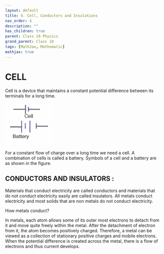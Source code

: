 ```yaml
---
layout: default
title: 4. Cell, Conductors and Insulations
nav_order: 4
description: ""
has_children: true
parent: Class 10 Physics
grand_parent: Class 10
tags: [MathJax, Mathematic]
mathjax: true
---
```


# CELL

Cell is a device that maintains a constant potential difference between its terminals for a long time. 

<img src="./images/cell.png" width="30%"/>

For a constant flow of charge over a long time we need a cell. A combination of cells is called a battery. Symbols of a cell and a battery are as shown in the figure.

## CONDUCTORS AND INSULATORS :
Materials that conduct electricity are called conductors and materials that do not conduct electricity easily are called insulators. All metals conduct electricity and most solids that are non metals do not conduct electricity.

How metals conduct?

In metals, each atom allows some of its outer most electrons to detach from it and move quite freely within the metal. After the detachment of electron from it, the atom becomes positively charged. Therefore, a metal can be viewed as a collection of stationary positive charges and mobile electrons. When the potential difference is created across the metal, there is a flow of electrons and thus current develops.